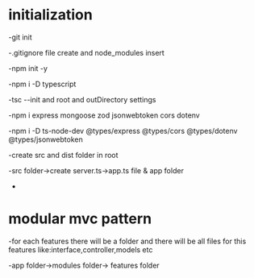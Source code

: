 # initialization

-git init

-.gitignore file create and node_modules insert

-npm init -y

-npm i -D typescript

-tsc --init and root and outDirectory settings

-npm i express mongoose zod jsonwebtoken cors dotenv

-npm i -D ts-node-dev @types/express @types/cors @types/dotenv @types/jsonwebtoken

-create src and dist folder in root

-src folder->create server.ts->app.ts file & app folder

-

# modular mvc pattern

-for each features there will be a folder and there will be all files for this features 
like:interface,controller,models etc

-app folder->modules folder-> features folder
